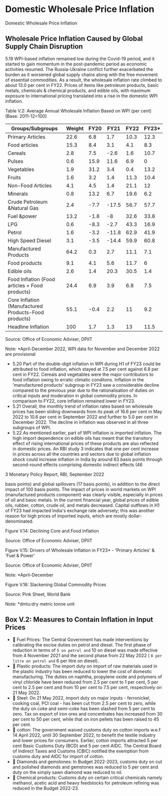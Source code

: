 # Domestic Wholesale Price Inflation

Domestic Wholesale Price Inflation

## Wholesale Price Inflation Caused by Global Supply Chain Disruption

5.19  WPI-based  inflation  remained  low  during  the  Covid-19  period,  and  it  started  to  gain momentum in the post-pandemic period as economic activities resumed. The Russia-Ukraine conflict further exacerbated the burden as it worsened global supply chains along with the free movement of essential commodities. As a result, the wholesale inflation rate climbed to about 13.0  per  cent  in  FY22.  Prices  of  items  like  petroleum  products,  basic  metals,  chemicals  &amp; chemical products, and edible oils, with maximum exposure to international pricing translated into a rise in the domestic WPI inflation.

Table V.2: Average Annual Wholesale Inflation Based on WPI (per cent) (Base: 2011-12=100)

| Groups/Subgroups                                     |   Weight |   FY20 |   FY21 |   FY22 |   FY23* |
|------------------------------------------------------|----------|--------|--------|--------|---------|
| Primary Articles                                     |     22.6 |    6.8 |    1.7 |   10.3 |    12.3 |
| Food articles                                        |     15.3 |    8.4 |    3.1 |    4.1 |     8.3 |
| Cereals                                              |      2.8 |    7.5 |   -2.6 |    1.6 |    10.7 |
| Pulses                                               |      0.6 |   15.9 |   11.6 |    6.9 |     0   |
| Vegetables                                           |      1.9 |   31.2 |    3.4 |    0.4 |    13.2 |
| Fruits                                               |      1.6 |    3.2 |    1.4 |   11.3 |    10.4 |
| Non-Food Articles                                    |      4.1 |    4.5 |    1.4 |   21.1 |    12   |
| Minerals                                             |      0.8 |   13.2 |    6.7 |   19.6 |     6.2 |
| Crude Petroleum &Natural Gas                         |      2.4 |   -7.7 |  -17.5 |   56.7 |    57.7 |
| Fuel &power                                          |     13.2 |   -1.8 |   -8   |   32.6 |    33.8 |
| LPG                                                  |      0.6 |   -8.3 |   -2.7 |   43.3 |    16.9 |
| Petrol                                               |      1.6 |   -3.2 |  -11.8 |   62.9 |    41.9 |
| High Speed Diesel                                    |      3.1 |   -3.5 |  -14.4 |   59.9 |    60.8 |
| Manufactured Products                                |     64.2 |    0.3 |    2.7 |   11.1 |     7.1 |
| Food products                                        |      9.1 |    4.1 |    5.6 |   11.7 |     6   |
| Edible oils                                          |      2.6 |    1.4 |   20.3 |   30.5 |     1.4 |
| Food Inflation (Food articles + Food products)       |     24.4 |    6.9 |    3.9 |    6.8 |     7.5 |
| Core Inflation (Manufactured Products-Food products) |     55.1 |   -0.4 |    2.2 |   11   |     9.2 |
| Headline Inflation                                   |    100   |    1.7 |    1.3 |   13   |    11.5 |

Source: Office of Economic Adviser, DPIIT

Note: *April-December 2022, WPI data for November and December 2022 are provisional

- 5.20  Part of the double-digit inflation in WPI during H1 of FY23 could be attributed to food inflation,  which stayed at 7.5 per cent against 6.8 per cent in FY22. Cereals and vegetables were the major contributors to food inflation owing to erratic climatic conditons. Inflation in the  'manufactured products' subgroup in FY23 saw a considerable decline compared to the previous year due to the rationalisation of duties on critical inputs and moderation in global commodity prices. In comparison to FY22, core inflation remained lower in FY23.
- 5.21  Overall, the monthly trend of inflation rates based on wholesale prices has been sliding downwards from its peak of 16.6 per cent in May 2022 to 10.6 per cent in September 2022 and further to 5.0 per cent in December 2022. The decline in inflation was observed in all three subgroups of WPI.
- 5.22  As mentioned earlier,  part  of  WPI  inflation  is  imported  inflation.  The  high  import  dependence on edible oils has meant that the transitory effect of rising international prices of these products are also reflected in domestic prices. An RBI study 3 indicates that one per cent increase in prices across all the countries and sectors due to global inflation shock could increase inflation in India by around 63 basis points through second-round effects comprising domestic indirect effects (46

3 Monetary Policy Report, RBI, September 2022

basis points) and global spillovers (17 basis points), in addition to the direct impact of 100 basis points. The impact of prices in world markets on WPI (manufactured products component) was clearly visible, especially in prices of oil and basic metals. In the current financial year, global prices of edible oils, rubber, cotton, crude oil, and metals decreased. Capital outflows in H1 of FY23 had impacted India's exchange rate adversely; this was another reason for high prices of imported inputs, which are mostly dollar-denominated.

Figure V.14: Declining Core and Food Inflation

<!-- image -->

Source: Office of Economic Adviser, DPIIT

Figure V.15: Drivers of Wholesale Inflation in FY23* - 'Primary Articles' &amp; 'Fuel &amp; Power'

<!-- image -->

Source: Office of Economic Adviser, DPIIT

Note: *April-December

Figure V.16: Slackening Global Commodity Prices

<!-- image -->

<!-- image -->

<!-- image -->

<!-- image -->

Source: Pink Sheet, World Bank

Note: *dmtu:dry metric tonne unit

<!-- image -->

<!-- image -->

## Box V.2: Measures to Contain Inflation in Input Prices

-  Fuel Prices: The  Central  Government has made interventions by calibrating the excise duties on petrol and diesel. The first phase of reduction in terms of ` 5 on petrol and ` 10 on diesel was made effective from 4 November 2021 and the second phase from 22 May 2022 ( ` 8 per litre on petrol and ` 6 per litre on diesel).
-  Plastic products: The import duty on import of raw materials used in the plastic industry has been  reduced  to  lower  the  cost  of  domestic  manufacturing.  The  duties  on  naphtha,  propylene oxide and polymers of vinyl chloride have been reduced from 2.5 per cent to 1 per cent, 5 per cent to 2.5 per cent and from 10 per cent to 7.5 per cent, respectively on 21 May 2022.
-  Steel: On 21 May 2022, import duty on major inputs - ferronickel, cooking coal, PCI coal - has been  cut  from  2.5  per  cent  to  zero,  while  the  duty  on  coke  and  semi-coke  has  been  slashed from 5 per cent to zero. Tax on export of iron ores and concentrates has increased from 30 per cent to 50 per cent, while that on iron pellets has been raised to 45 per cent.
-  cotton: The  government  waived  customs  duty  on  cotton  imports  w.e.f  14  April  2022,  until 30  September  2022,  to  benefit  the  textile  industry  and  lower  prices  for  consumers.  Earlier, cotton  imports  attracted  5  per  cent  Basic  Customs  Duty  (BCD)  and  5  per  cent  AIDC.  The Central  Board  of  Indirect  Taxes  and  Customs  (CBIC)  notified  the  exemption  from  customs duty and AIDC for import of cotton.
-  Diamonds and gemstones: In Budget 2022-2023, customs duty on cut and polished diamonds and gemstones was reduced to 5 per cent and duty on the simply sawn diamond was reduced to nil.
-  Chemical products: Customs duty on certain critical chemicals namely methanol, acetic acid and heavy feedstocks for petroleum refining was reduced in the Budget 2022-23.

##